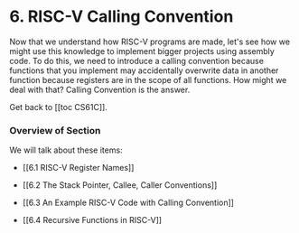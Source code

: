 # 6. RISC-V Calling Convention
Now that we understand how RISC-V programs are made, let's see how we might use this knowledge to implement bigger projects using assembly code. To do this, we need to introduce a calling convention because functions that you implement may accidentally overwrite data in another function because registers are in the scope of all functions. How might we deal with that? Calling Convention is the answer.

Get back to [[toc CS61C]].

### Overview of Section
We will talk about these items:

- [[6.1 RISC-V Register Names]]

- [[6.2 The Stack Pointer, Callee, Caller Conventions]]

- [[6.3 An Example RISC-V Code with Calling Convention]]

- [[6.4 Recursive Functions in RISC-V]]